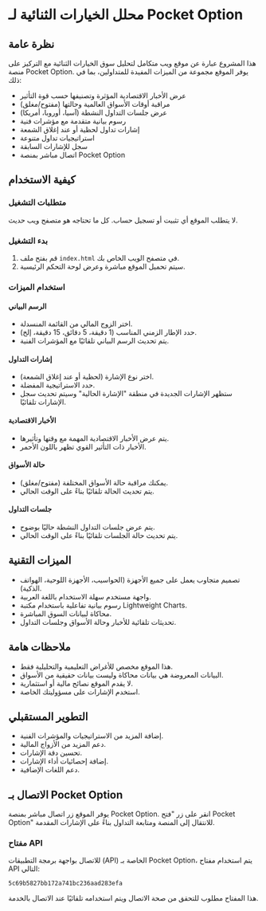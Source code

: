 # محلل الخيارات الثنائية لـ Pocket Option

## نظرة عامة

هذا المشروع عبارة عن موقع ويب متكامل لتحليل سوق الخيارات الثنائية مع التركيز على منصة Pocket Option. يوفر الموقع مجموعة من الميزات المفيدة للمتداولين، بما في ذلك:

- عرض الأخبار الاقتصادية المؤثرة وتصنيفها حسب قوة التأثير
- مراقبة أوقات الأسواق العالمية وحالتها (مفتوح/مغلق)
- عرض جلسات التداول النشطة (آسيا، أوروبا، أمريكا)
- رسوم بيانية متقدمة مع مؤشرات فنية
- إشارات تداول لحظية أو عند إغلاق الشمعة
- استراتيجيات تداول متنوعة
- سجل للإشارات السابقة
- اتصال مباشر بمنصة Pocket Option

## كيفية الاستخدام

### متطلبات التشغيل

لا يتطلب الموقع أي تثبيت أو تسجيل حساب. كل ما تحتاجه هو متصفح ويب حديث.

### بدء التشغيل

1. قم بفتح ملف `index.html` في متصفح الويب الخاص بك.
2. سيتم تحميل الموقع مباشرة وعرض لوحة التحكم الرئيسية.

### استخدام الميزات

#### الرسم البياني

- اختر الزوج المالي من القائمة المنسدلة.
- حدد الإطار الزمني المناسب (1 دقيقة، 5 دقائق، 15 دقيقة، إلخ).
- يتم تحديث الرسم البياني تلقائيًا مع المؤشرات الفنية.

#### إشارات التداول

- اختر نوع الإشارة (لحظية أو عند إغلاق الشمعة).
- حدد الاستراتيجية المفضلة.
- ستظهر الإشارات الجديدة في منطقة "الإشارة الحالية" وسيتم تحديث سجل الإشارات تلقائيًا.

#### الأخبار الاقتصادية

- يتم عرض الأخبار الاقتصادية المهمة مع وقتها وتأثيرها.
- الأخبار ذات التأثير القوي تظهر باللون الأحمر.

#### حالة الأسواق

- يمكنك مراقبة حالة الأسواق المختلفة (مفتوح/مغلق).
- يتم تحديث الحالة تلقائيًا بناءً على الوقت الحالي.

#### جلسات التداول

- يتم عرض جلسات التداول النشطة حاليًا بوضوح.
- يتم تحديث حالة الجلسات تلقائيًا بناءً على الوقت الحالي.

## الميزات التقنية

- تصميم متجاوب يعمل على جميع الأجهزة (الحواسيب، الأجهزة اللوحية، الهواتف الذكية).
- واجهة مستخدم سهلة الاستخدام باللغة العربية.
- رسوم بيانية تفاعلية باستخدام مكتبة Lightweight Charts.
- محاكاة لبيانات السوق المباشرة.
- تحديثات تلقائية للأخبار وحالة الأسواق وجلسات التداول.

## ملاحظات هامة

- هذا الموقع مخصص للأغراض التعليمية والتحليلية فقط.
- البيانات المعروضة هي بيانات محاكاة وليست بيانات حقيقية من الأسواق.
- لا يقدم الموقع نصائح مالية أو استثمارية.
- استخدم الإشارات على مسؤوليتك الخاصة.

## التطوير المستقبلي

- إضافة المزيد من الاستراتيجيات والمؤشرات الفنية.
- دعم المزيد من الأزواج المالية.
- تحسين دقة الإشارات.
- إضافة إحصائيات أداء الإشارات.
- دعم اللغات الإضافية.

## الاتصال بـ Pocket Option

يوفر الموقع زر اتصال مباشر بمنصة Pocket Option. انقر على زر "فتح Pocket Option" للانتقال إلى المنصة ومتابعة التداول بناءً على الإشارات المقدمة.

### مفتاح API

للاتصال بواجهة برمجة التطبيقات (API) الخاصة بـ Pocket Option، يتم استخدام مفتاح API التالي:

```
5c69b5827bb172a741bc236aad283efa
```

هذا المفتاح مطلوب للتحقق من صحة الاتصال ويتم استخدامه تلقائيًا عند الاتصال بالخدمة.